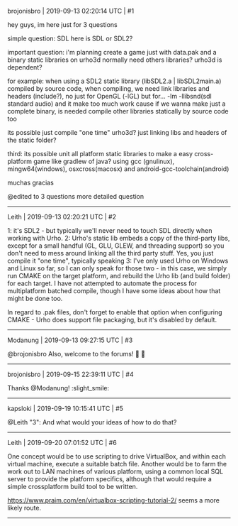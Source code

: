 brojonisbro | 2019-09-13 02:20:14 UTC | #1

hey guys, im here just for 3 questions

simple question:
SDL here is SDL or SDL2?

important question:
i'm planning create a game just with data.pak and a binary
static libraries on urho3d normally need others libraries? urho3d is dependent?

for example: when using a SDL2 static library (libSDL2.a | libSDL2main.a) compiled by source code, when compiling, we need link libraries and headers (include?), no just for OpenGL (-lGL) but for... -lm -llibsnd(sdl standard audio) and it make too much work cause if we wanna make just a complete binary, is needed compile other libraries statically by source code too

its possible just compile "one time" urho3d? just linking libs and headers of the static folder?

third:
its possible unit all platform static libraries to make a easy cross-platform game like gradlew of java? using gcc (gnulinux), mingw64(windows), osxcross(macosx) and android-gcc-toolchain(android)

muchas gracias

@edited to 3 questions more detailed question

-------------------------

Leith | 2019-09-13 02:20:21 UTC | #2

1: it's SDL2 - but typically we'll never need to touch SDL directly when working with Urho.
2: Urho's static lib embeds a copy of the third-party libs, except for a small handful (GL, GLU, GLEW, and threading support) so you don't need to mess around linking all the third party stuff. Yes, you just compile it "one time", typically speaking
3: I've only used Urho on Windows and Linux so far, so I can only speak for those two - in this case, we simply run CMAKE on the target platform, and rebuild the Urho lib (and build folder) for each target. I have not attempted to automate the process for multiplatform batched compile, though I have some ideas about how that might be done too.

In regard to .pak files, don't forget to enable that option when configuring CMAKE - Urho does support file packaging, but it's disabled by default.

-------------------------

Modanung | 2019-09-13 09:27:15 UTC | #3

@brojonisbro Also, welcome to the forums! :confetti_ball: :slightly_smiling_face:

-------------------------

brojonisbro | 2019-09-15 22:39:11 UTC | #4

Thanks @Modanung! :slight_smile:

-------------------------

kapsloki | 2019-09-19 10:15:41 UTC | #5

@Leith "3": And what would your ideas of how to do that?

-------------------------

Leith | 2019-09-20 07:01:52 UTC | #6

One concept would be to use scripting to drive VirtualBox, and within each virtual machine, execute a suitable batch file. Another would be to farm the work out to LAN machines of various platform, using a common local SQL server to provide the platform specifics, although that would require a simple crossplatform build tool to be written.

https://www.praim.com/en/virtualbox-scripting-tutorial-2/ seems a more likely route.

-------------------------

